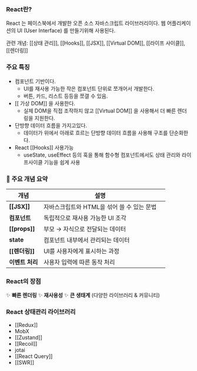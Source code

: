 
### React란?

React 는 페이스북에서 개발한 오픈 소스 자바스크립트 라이브러리이다.
웹 어플리케이션의 UI (User Interface) 를 만들기위해 사용된다.

관련 개념: [[상태 관리]], [[Hooks]], [[JSX]], [[Virtual DOM]], [[라이프 사이클]], [[렌더링]]

### 주요 특징

- 컴포넌트 기반이다.
	- UI를 재사용 가능한 작은 컴포넌트 단위로 쪼개어서 개발한다.
	- 버튼, 카드, 리스트 등등을 쪼갤 수 있음.
- [[ 가상 DOM]] 을 사용한다.
	-  실제 DOM을 직접 조작하지 않고 [[Virtual DOM]] 을 사용해서 더 빠른 렌더링을 지원한다.
- 단방향 데이터 흐름을 가지고있다.
	-  데이터가 위에서 아래로 흐르는 단방향 데이터 흐름을 사용해 구조를 단순화한다.
-  React [[Hooks]] 사용가능
	- useState, useEffect 등의 훅을 통해 함수형 컴포넌트에서도 상태 관리와 라이프사이클 기능을 쉽게 사용

### 🔷 **주요 개념 요약**

| 개념            | 설명                         |     |
| ------------- | -------------------------- | --- |
| **[[JSX]]**   | 자바스크립트와 HTML을 섞어 쓸 수 있는 문법 |     |
| **컴포넌트**      | 독립적으로 재사용 가능한 UI 조각        |     |
| **[[props]]** | 부모 → 자식으로 전달되는 데이터         |     |
| **state**     | 컴포넌트 내부에서 관리되는 데이터         |     |
| **[[렌더링]]**   | UI를 사용자에게 표시하는 과정          |     |
| **이벤트 처리**    | 사용자 입력에 따른 동작 처리           |     |

### **React의 장점**

✨ **빠른 렌더링**
✨ **재사용성**
✨ **큰 생태계** (다양한 라이브러리 & 커뮤니티)

### React 상태관리 라이브러리 

- [[Redux]]
- MobX
- [[Zustand]]
- [[Recoil]]
- jotai
- [[React Query]]
- [[SWR]]